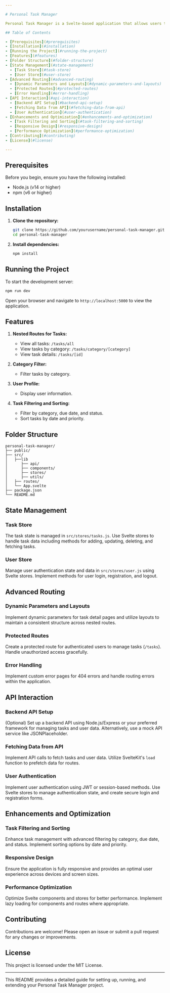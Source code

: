 ```yaml
---

# Personal Task Manager

Personal Task Manager is a Svelte-based application that allows users to manage tasks efficiently. This README provides a comprehensive guide to setting up and running the project locally.

## Table of Contents

- [Prerequisites](#prerequisites)
- [Installation](#installation)
- [Running the Project](#running-the-project)
- [Features](#features)
- [Folder Structure](#folder-structure)
- [State Management](#state-management)
  - [Task Store](#task-store)
  - [User Store](#user-store)
- [Advanced Routing](#advanced-routing)
  - [Dynamic Parameters and Layouts](#dynamic-parameters-and-layouts)
  - [Protected Routes](#protected-routes)
  - [Error Handling](#error-handling)
- [API Interaction](#api-interaction)
  - [Backend API Setup](#backend-api-setup)
  - [Fetching Data from API](#fetching-data-from-api)
  - [User Authentication](#user-authentication)
- [Enhancements and Optimization](#enhancements-and-optimization)
  - [Task Filtering and Sorting](#task-filtering-and-sorting)
  - [Responsive Design](#responsive-design)
  - [Performance Optimization](#performance-optimization)
- [Contributing](#contributing)
- [License](#license)

---
```


## Prerequisites

Before you begin, ensure you have the following installed:

- Node.js (v14 or higher)
- npm (v6 or higher)

## Installation

1. **Clone the repository:**

    ```sh
    git clone https://github.com/yourusername/personal-task-manager.git
    cd personal-task-manager
    ```

2. **Install dependencies:**

    ```sh
    npm install
    ```

## Running the Project

To start the development server:

```sh
npm run dev
```

Open your browser and navigate to `http://localhost:5000` to view the application.

## Features

1. **Nested Routes for Tasks:**
   - View all tasks: `/tasks/all`
   - View tasks by category: `/tasks/category/[category]`
   - View task details: `/tasks/[id]`

2. **Category Filter:**
   - Filter tasks by category.

3. **User Profile:**
   - Display user information.

4. **Task Filtering and Sorting:**
   - Filter by category, due date, and status.
   - Sort tasks by date and priority.

## Folder Structure

```
personal-task-manager/
├── public/
├── src/
│   ├──lib
│      ├── api/  
│      ├── components/
│      ├── stores/
│      ├── utils/
│   ├── routes/
│   └── App.svelte
├── package.json
└── README.md
```

## State Management

### Task Store

The task state is managed in `src/stores/tasks.js`. Use Svelte stores to handle task data including methods for adding, updating, deleting, and fetching tasks.

### User Store

Manage user authentication state and data in `src/stores/user.js` using Svelte stores. Implement methods for user login, registration, and logout.

## Advanced Routing

### Dynamic Parameters and Layouts

Implement dynamic parameters for task detail pages and utilize layouts to maintain a consistent structure across nested routes.

### Protected Routes

Create a protected route for authenticated users to manage tasks (`/tasks`). Handle unauthorized access gracefully.

### Error Handling

Implement custom error pages for 404 errors and handle routing errors within the application.

## API Interaction

### Backend API Setup

(Optional) Set up a backend API using Node.js/Express or your preferred framework for managing tasks and user data. Alternatively, use a mock API service like JSONPlaceholder.

### Fetching Data from API

Implement API calls to fetch tasks and user data. Utilize SvelteKit's `load` function to prefetch data for routes.

### User Authentication

Implement user authentication using JWT or session-based methods. Use Svelte stores to manage authentication state, and create secure login and registration forms.

## Enhancements and Optimization

### Task Filtering and Sorting

Enhance task management with advanced filtering by category, due date, and status. Implement sorting options by date and priority.

### Responsive Design

Ensure the application is fully responsive and provides an optimal user experience across devices and screen sizes.

### Performance Optimization

Optimize Svelte components and stores for better performance. Implement lazy loading for components and routes where appropriate.

## Contributing

Contributions are welcome! Please open an issue or submit a pull request for any changes or improvements.

## License

This project is licensed under the MIT License.

---

This README provides a detailed guide for setting up, running, and extending your Personal Task Manager project.
